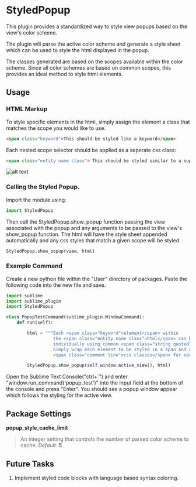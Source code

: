 # StyledPopup
This plugin provides a standardized way to style view popups based on the view's color scheme.

The plugin will parse the active color scheme and generate a style sheet which can be used to style the html displayed in the popup.

The classes generated are based on the scopes available within the color scheme. Since all color schemes are based on common scopes, this provides an ideal method to style html elements.

## Usage

### HTML Markup

To style specific elements in the html, simply assign the element a class that matches the scope you would like to use.

```html
<span class="keyword">This should be styled like a keyword</span>
```

Each nested scope selector should be applied as a seperate css class:

```html
<span class="entity name class"> This should be styled similar to a support type within the color scheme</span>
```

![alt text](http://huotmedia.com/github/StyledPopup/images/screen_1.png)

### Calling the Styled Popup.

Import the module using:

```python
import StyledPopup
```

Then call the StyledPopup.show_popup function passing the view associated with the popup and any arguments to be passed to the view's show_popup function. The html will have the style sheet appended automatically and any css styles that match a given scope will be styled.

```python
StyledPopup.show_popup(view, html)
```

### Example Command

Create a new python file within the "User" directory of packages. Paste the following code into the new file and save.

```python
import sublime
import sublime_plugin
import StyledPopup

class PopupTestCommand(sublime_plugin.WindowCommand):
    def run(self):

        html = """Each <span class="keyword">element</span> within
                  the <span class="entity name class">html</span> can be styled
                  individually using common <span class="string quoted">scope</span> names.
                  Simply wrap each element to be styled in a span and apply the
                  <span class="comment line">css classes</span> for each scope."""

        StyledPopup.show_popup(self.window.active_view(), html)
```

Open the Sublime Text Console("ctrl+`") and enter "window.run_command('popup_test')" into the input field at the bottom of the console and press "Enter". You should see a popup window appear which follows the styling for the active view.

## Package Settings

**popup_style_cache_limit**
> An integer setting that controls the number of parsed color scheme to cache.
> *Default:* **5**

## Future Tasks

1. Implement styled code blocks with language based syntax coloring.
